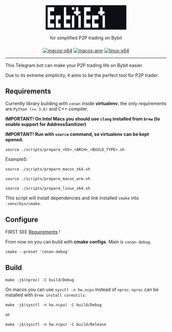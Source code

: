 <div align="center">

<picture>
  <source media="(prefers-color-scheme: light)" srcset="/docs/bybit_logo_light.svg">
  <img alt="liblena logo" src="/docs/bybitbot_logo_dark.svg" width="50%" height="50%">
</picture>

for simplified P2P trading on Bybit 

<h3>
</h3>

[![macos-x64](https://github.com/andarut/ByBitBot/actions/workflows/macos_x64.yml/badge.svg?branch=main&event=push)](https://github.com/andarut/liblena/actions/workflows/macos_x64.yml)
[![macos-arm](https://github.com/andarut/ByBitBot/actions/workflows/macos_arm.yml/badge.svg?branch=main&event=push)](https://github.com/andarut/liblena/actions/workflows/macos_arm.yml)
[![linux-x64](https://github.com/andarut/ByBitBot/actions/workflows/linux_x64.yml/badge.svg?branch=main&event=push)](https://github.com/andarut/liblena/actions/workflows/linux_x64.yml)

</div>

---

This Telegram bot can make your P2P trading life on Bybit easier.

Due to its extreme simplicity, it aims to be the perfect tool for P2P trader.

## Requirements

Currently library building with `conan` inside **virtualenv**, the only requirements are `Python (>= 3.6)` and C++ compiler.

**IMPORTANT! On Intel Macs you should use `clang` installed from `brew` (to enable support for AddressSanitizer)**

**IMPORTANT! Run with `source` command, so virtualenv can be kept opened.**
```
source ./scripts/prepare_<OS>_<ARCH>_<BUILD_TYPE>.sh
```

ExampleS:
```
source ./scripts/prepare_macos_x64.sh
```
```
source ./scripts/prepare_macos_arm.sh
```
```
source ./scripts/prepare_linux_x64.sh
```

This script will install dependencies and link installed `cmake` into `.venv/bin/cmake`.

## Configure
FIRST SEE [Requirements](Requirements) !

From now on you can build with **cmake configs**. Main is `conan-debug`.

```
cmake --preset 'conan-debug'
```

## Build
```
make -j$(nproc) -C build/Debug
```

On macos you can use `sysctl -n hw.ncpu` instead of `nproc`. `nproc` can be installed with `brew install coreutils`. 
```
make -j$(sysctl -n hw.ncpu) -C build/Debug
```
or
```
make -j$(sysctl -n hw.ncpu) -C build/Release
```
